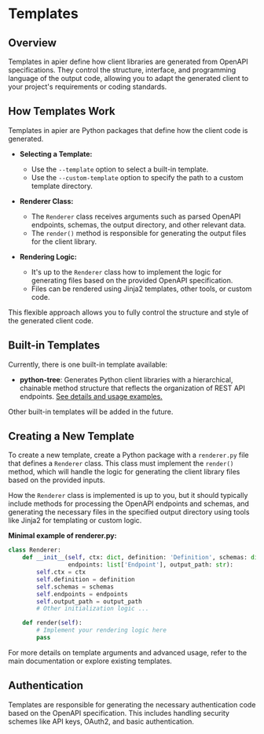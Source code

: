 # Templates

## Overview
Templates in apier define how client libraries are generated from OpenAPI specifications. They control the structure, interface, and programming language of the output code, allowing you to adapt the generated client to your project's requirements or coding standards.

## How Templates Work

Templates in apier are Python packages that define how the client code is generated.

- **Selecting a Template:**
  - Use the `--template` option to select a built-in template.
  - Use the `--custom-template` option to specify the path to a custom template directory.

- **Renderer Class:**
  - The `Renderer` class receives arguments such as parsed OpenAPI endpoints, schemas, the output directory, and other relevant data.
  - The `render()` method is responsible for generating the output files for the client library.

- **Rendering Logic:**
  - It's up to the `Renderer` class how to implement the logic for generating files based on the provided OpenAPI specification.
  - Files can be rendered using Jinja2 templates, other tools, or custom code.

This flexible approach allows you to fully control the structure and style of the generated client code.

## Built-in Templates

Currently, there is one built-in template available:

- **python-tree**: Generates Python client libraries with a hierarchical, chainable method structure that reflects the organization of REST API endpoints. [See details and usage examples.](python_tree.md)

Other built-in templates will be added in the future.

## Creating a New Template
To create a new template, create a Python package with a `renderer.py` file that defines a `Renderer` class. This class must implement the `render()` method, which will handle the logic for generating the client library files based on the provided inputs.

How the `Renderer` class is implemented is up to you, but it should typically include methods for processing the OpenAPI endpoints and schemas, and generating the necessary files in the specified output directory using tools like Jinja2 for templating or custom logic.

**Minimal example of renderer.py:**
```python
class Renderer:
    def __init__(self, ctx: dict, definition: 'Definition', schemas: dict,
                 endpoints: list['Endpoint'], output_path: str):
        self.ctx = ctx
        self.definition = definition
        self.schemas = schemas
        self.endpoints = endpoints
        self.output_path = output_path
        # Other initialization logic ...

    def render(self):
        # Implement your rendering logic here
        pass
```

For more details on template arguments and advanced usage, refer to the main documentation or explore existing templates.

## Authentication

Templates are responsible for generating the necessary authentication code based on the OpenAPI specification. This includes handling security schemes like API keys, OAuth2, and basic authentication.
